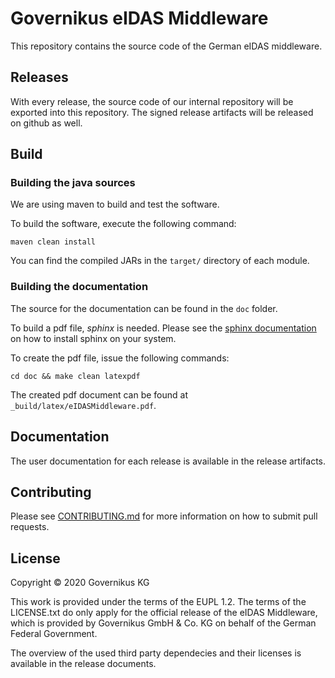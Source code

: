 # Governikus eIDAS Middleware

This repository contains the source code of the German eIDAS middleware.

## Releases
With every release, the source code of our internal repository will be exported into this repository. 
The signed release artifacts will be released on github as well.

## Build
### Building the java sources
We are using maven to build and test the software.

To build the software, execute the following command:
```
maven clean install
```
You can find the compiled JARs in the `target/` directory of each module.

### Building the documentation
The source for the documentation can be found in the `doc` folder.

To build a pdf file, _sphinx_ is needed. Please see the [sphinx documentation](http://www.sphinx-doc.org/en/master/usage/installation.html)
on how to install sphinx on your system. 

To create the pdf file, issue the following commands:

```
cd doc && make clean latexpdf
```

The created pdf document can be found at `_build/latex/eIDASMiddleware.pdf`.

## Documentation
The user documentation for each release is available in the release artifacts.

## Contributing
Please see [CONTRIBUTING.md](CONTRIBUTING.md) for more information on how to submit pull requests.

## License
Copyright &copy; 2020 Governikus KG
 
This work is provided under the terms of the EUPL 1.2. The terms of the LICENSE.txt do only apply for the official
release of the eIDAS Middleware, which is provided by Governikus GmbH & Co. KG on behalf of the German Federal
Government. 

The overview of the used third party dependecies and their licenses is available in the release documents.
 
